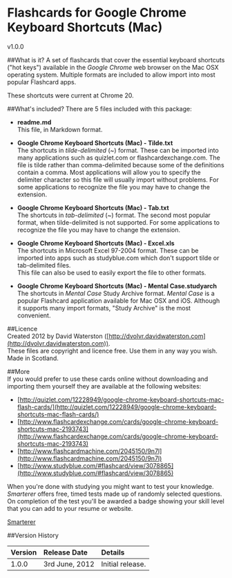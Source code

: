 # **Flashcards for Google Chrome Keyboard Shortcuts (Mac)**
v1.0.0

##What is it?
A set of flashcards that cover the essential keyboard shortcuts ("hot keys") available in the *Google Chrome* web browser on the Mac OSX operating system. Multiple formats are included to allow import into most popular Flashcard apps.   

These shortcuts were current at Chrome 20.


##What's included?
There are 5 files included with this package:   

- **readme.md**  
This file, in Markdown format.

- **Google Chrome Keyboard Shortcuts (Mac) - Tilde.txt**  
The shortcuts in *tilde-delimited* (~) format. These can be imported into many applications such as quizlet.com or flashcardexchange.com.
The file is tilde rather than comma-delimited because some of the definitions contain a comma. Most applications will allow you to specify the delimiter character so this file will usually import without problems. 
For some applications to recognize the file you may have to change the extension.

- **Google Chrome Keyboard Shortcuts (Mac) - Tab.txt**  
The shortcuts in *tab-delimited* (~) format. The second most popular format, when tilde-delimited is not supported.
For some applications to recognize the file you may have to change the extension.

- **Google Chrome Keyboard Shortcuts (Mac) - Excel.xls**  
The shortcuts in Microsoft Excel 97-2004 format. These can be imported into apps such as studyblue.com which don't support tilde or tab-delimited files.  
This file can also be used to easily export the file to other formats.

- **Google Chrome Keyboard Shortcuts (Mac) - Mental Case.studyarch**  
The shortcuts in *Mental Case* Study Archive format. *Mental Case* is a popular Flashcard application available for Mac OSX and iOS. Although it supports many import formats, "Study Archive" is the most convenient. 


##Licence  
Created 2012 by David Waterston ([http://dvolvr.davidwaterston.com](http://dvolvr.davidwaterston.com)).   
These files are copyright and licence free. Use them in any way you wish.
Made in Scotland.

##More  
If you would prefer to use these cards online without downloading and importing them yourself they are available at the following websites:  

* [http://quizlet.com/12228949/google-chrome-keyboard-shortcuts-mac-flash-cards/](http://quizlet.com/12228949/google-chrome-keyboard-shortcuts-mac-flash-cards/)
* [http://www.flashcardexchange.com/cards/google-chrome-keyboard-shortcuts-mac-2193743](http://www.flashcardexchange.com/cards/google-chrome-keyboard-shortcuts-mac-2193743)
* [http://www.flashcardmachine.com/2045150/9n7l](http://www.flashcardmachine.com/2045150/9n7l)
* [http://www.studyblue.com/#flashcard/view/3078865](http://www.studyblue.com/#flashcard/view/3078865)

When you're done with studying you might want to test your knowledge.   *Smarterer* offers free, timed tests made up of randomly selected questions. On completion of the test you'll be awarded a badge showing your skill level that you can add to your resume or website.

[Smarterer](http://smarterer.com/test/google_chrome_keyboard_shortcuts_%28mac%29)


##Version History

| Version | Release Date | Details |   
| :-- | :-- | :-- |     
| 1.0.0 | 3rd June, 2012 | Initial release. | 





